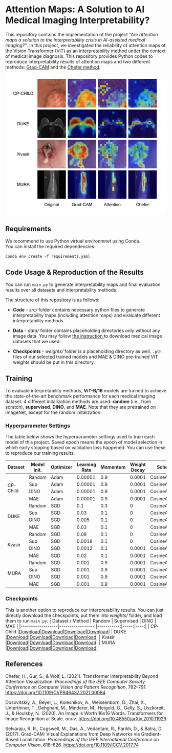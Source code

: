 # Attention Maps: A Solution to AI Medical Imaging Interpretability?

This repository contains the implementation of the project _"Are attention maps a solution to the interpretability crisis in AI-assisted medical imaging?"_. In this project, we investigated the reliability of attention maps of the Vision Transformer (ViT) as an interpretability method under the context of medical image diagnosis. This repository provides Python codes to reproduce interpretability results of attention maps and two different methods: [Grad-CAM](https://github.com/jacobgil/pytorch-grad-cam) and the [Chefer method](https://github.com/hila-chefer/Transformer-Explainability).

![intermap](./media/interpretability_maps.png)

## Requirements
We recommend to use Python virtual environmnet using Conda.  
You can install the required dependencies:
```
conda env create -f requirements.yaml
```

## Code Usage & Reproduction of the Results

You can run `main.py` to generate interpretability maps and final evaluation results over all datasets and interpretability methods.

The structure of this repository is as follows:
* **Code** - *src/* folder contains necessary python files to generate interpretability maps (including attention maps) and evaluate different interpretability methods.

* **Data** - *data/* folder contains placeholding directories only without any image data. You may follow [the instruction ](https://github.com/ugent-korea/attention_maps/blob/master/reproducibility_tutorial.md) to download medical image datasets that we used.

* **Checkpoints** - *weights/* folder is a placeholding directory as well. `.pth` files of our selected trained models and MAE & DINO pre-trained ViT weights should be put in this directory.

## Training
To evaluate interpretability methods, **ViT-B/16** models are trained to achieve the state-of-the-art benchmark performance for each medical imaging dataset. 4 different initalization methods are used: **random** (i.e., from scratch), **supervised**, **DINO**, and **MAE**. Note that they are pretrained on ImageNet, except for the random initalization. 

### Hyperparameter Settings
The table below shows the hyperparameter settings used to train each model of this project. Saved epoch means the epoch of model selection in which early stopping based on validation loss happened. You can use these to reproduce our training results.
<table>
    <thead>
        <tr>
            <th>Dataset</th>
            <th>Model init.</th>
            <th>Optimizer</th>
            <th>Learning Rate</th>
            <th>Momentum</th>
            <th>Weight Decay</th>
            <th>Scheduler</th>
            <th>Total Epoch</th>
            <th>Saved Epoch</th>
            <th>Batch Size</th>
        </tr>
    </thead>
    <tbody>
        <tr>
            <td rowspan="4">CP-Child</td>
            <td>Random</td>
            <td>Adam</td>
            <td>0.00001</td>
            <td>0.9</td>
            <td>0.0001</td>
            <td>CosineAnnealing</td>
            <td>20</td>
            <td>18</td>
            <td>64</td>
        </tr>
        <tr>
            <td>Sup</td>
            <td>Adam</td>
            <td>0.00001</td>
            <td>0.9</td>
            <td>0.0001</td>
            <td>CosineAnnealing</td>
            <td>20</td>
            <td>5</td>
            <td>64</td>
        </tr>
        <tr>
            <td>DINO</td>
            <td>Adam</td>
            <td>0.00001</td>
            <td>0.9</td>
            <td>0.0001</td>
            <td>CosineAnnealing</td>
            <td>20</td>
            <td>12</td>
            <td>64</td>
        </tr>
        <tr>
            <td>MAE</td>
            <td>Adam</td>
            <td>0.00001</td>
            <td>0.9</td>
            <td>0.0001</td>
            <td>CosineAnnealing</td>
            <td>20</td>
            <td>11</td>
            <td>64</td>
        </tr>
        <tr>
            <td rowspan="4">DUKE</td>
            <td>Random</td>
            <td>SGD</td>
            <td>0.1</td>
            <td>0.3</td>
            <td>0</td>
            <td>CosineAnnealing</td>
            <td>200</td>
            <td>79</td>
            <td>64</td>
        </tr>
        <tr>
            <td>Sup</td>
            <td>SGD</td>
            <td>0.03</td>
            <td>0.1</td>
            <td>0</td>
            <td>CosineAnnealing</td>
            <td>20</td>
            <td>2</td>
            <td>64</td>
        </tr>
        <tr>
            <td>DINO</td>
            <td>SGD</td>
            <td>0.005</td>
            <td>0.1</td>
            <td>0</td>
            <td>CosineAnnealing</td>
            <td>15</td>
            <td>5</td>
            <td>64</td>
        </tr>
        <tr>
            <td>MAE</td>
            <td>SGD</td>
            <td>0.03</td>
            <td>0.1</td>
            <td>0</td>
            <td>CosineAnnealing</td>
            <td>15</td>
            <td>2</td>
            <td>64</td>
        </tr>
        <tr>
            <td rowspan="4">Kvasir</td>
            <td>Random</td>
            <td>SGD</td>
            <td>0.08</td>
            <td>0.1</td>
            <td>0</td>
            <td>CosineAnnealing</td>
            <td>25</td>
            <td>24</td>
            <td>32</td>
        </tr>
        <tr>
            <td>Sup</td>
            <td>SGD</td>
            <td>0.0018</td>
            <td>0.1</td>
            <td>0</td>
            <td>CosineAnnealing</td>
            <td>25</td>
            <td>8</td>
            <td>32</td>
        </tr>
        <tr>
            <td>DINO</td>
            <td>SGD</td>
            <td>0.0012</td>
            <td>0.1</td>
            <td>0.0001</td>
            <td>CosineAnnealing</td>
            <td>25</td>
            <td>20</td>
            <td>32</td>
        </tr>
        <tr>
            <td>MAE</td>
            <td>SGD</td>
            <td>0.02</td>
            <td>0.1</td>
            <td>0.0001</td>
            <td>CosineAnnealing</td>
            <td>25</td>
            <td>25</td>
            <td>32</td>
        </tr>
        <tr>
            <td rowspan="4">MURA</td>
            <td>Random</td>
            <td>SGD</td>
            <td>0.001</td>
            <td>0.9</td>
            <td>0.0001</td>
            <td>CosineAnnealing</td>
            <td>200</td>
            <td>180</td>
            <td>64</td>
        </tr>
        <tr>
            <td>Sup</td>
            <td>SGD</td>
            <td>0.001</td>
            <td>0.9</td>
            <td>0.0001</td>
            <td>CosineAnnealing</td>
            <td>100</td>
            <td>9</td>
            <td>64</td>
        </tr>
        <tr>
            <td>DINO</td>
            <td>SGD</td>
            <td>0.001</td>
            <td>0.9</td>
            <td>0.0001</td>
            <td>CosineAnnealing</td>
            <td>150</td>
            <td>43</td>
            <td>64</td>
        </tr>
        <tr>
            <td>MAE</td>
            <td>SGD</td>
            <td>0.001</td>
            <td>0.9</td>
            <td>0.0001</td>
            <td>CosineAnnealing</td>
            <td>100</td>
            <td>35</td>
            <td>64</td>
        </tr>
    </tbody>
</table>


### Checkpoints
This is another option to reproduce our interpretability results. You can just directly download the checkpoints, put them into *weights/* folder, and load them to run `main.py`.
| Dataset / Method |           Random | Supervised | DINO | MAE |
|------------------|-----------------:|-----------:|-----:|----:|
| CP-Child         |[Download](https://drive.google.com/file/d/12yZ1JxoEnSNuXQIfoWvs-DvN9DaI6ZMp/view?usp=drive_link)|[Download](https://drive.google.com/file/d/1junOUWWRRTPtvauJeIxu1dzwjMtYwOSl/view?usp=drive_link)|[Download](https://drive.google.com/file/d/1zL8fJW69Ze4EfvPt58k2idNJ8kLhVR-c/view?usp=drive_link)|[Download](https://drive.google.com/file/d/1eI38mIIHDod2czM4klsIgf_3tyyimWaJ/view?usp=drive_link)|
| DUKE             |[Download](https://drive.google.com/file/d/16--L8NNOH1z_cKdUNza7riAMw8ngoVxv/view?usp=drive_link)|[Download](https://drive.google.com/file/d/1n7K4EWd0ALQ5RE0dSqL-P8zV-hUfrsVG/view?usp=drive_link)|[Download](https://drive.google.com/file/d/1YGj4B-u3ztB6qz3NA--11KT7_hWJkYIo/view?usp=drive_link)|[Download](https://drive.google.com/file/d/1IBt_X3Rv-GybjquOjcQnyvY0R7oZhTtT/view?usp=drive_link)|
| Kvasir           |[Download](https://drive.google.com/file/d/1HtV6cTiSA7I01_fLIthprQ-ViTPvXCb9/view?usp=drive_link)|[Download](https://drive.google.com/file/d/1dPqiPFOmear24XYUPzsIHT52oF65clMs/view?usp=drive_link)|[Download](https://drive.google.com/file/d/1nAWSTKJ05xeMMq2R05LioVcu1WiDmNmw/view?usp=drive_link)|[Download](https://drive.google.com/file/d/1Kc4rEEfT8w5MIFdhmV9YUyJY3zwH-8Yf/view?usp=drive_link)|
| MURA             |[Download](https://drive.google.com/file/d/1uwGYNym6vnQTxDUtdKTyL_KVmwrNCyJo/view?usp=drive_link)|[Download](https://drive.google.com/file/d/16vpyWh9gfj0TwJZBeNWD1ymcyvkFqpCl/view?usp=drive_link)|[Download](https://drive.google.com/file/d/1Pg2ChmMVHUZqZmhpn1_Jrpyt9VBkocNR/view?usp=drive_link)|[Download](https://drive.google.com/file/d/1nSflcnkNG4dJ2dFaYuipoOFYk76kT9uU/view?usp=drive_link)|





## References

Chefer, H., Gur, S., & Wolf, L. (2021). Transformer Interpretability Beyond Attention Visualization. 
_Proceedings of the IEEE Computer Society Conference on Computer Vision and Pattern Recognition_, 
782–791. https://doi.org/10.1109/CVPR46437.2021.00084

Dosovitskiy, A., Beyer, L., Kolesnikov, A., Weissenborn, D., Zhai, X., Unterthiner, T., Dehghani, M., 
Minderer, M., Heigold, G., Gelly, S., Uszkoreit, J., & Houlsby, N. (2020). An Image is Worth 16x16 
Words: Transformers for Image Recognition at Scale. _arxiv_.
https://doi.org/10.48550/arXiv.2010.11929

Selvaraju, R. R., Cogswell, M., Das, A., Vedantam, R., Parikh, D., & Batra, D. (2017). Grad-CAM: Visual 
Explanations from Deep Networks via Gradient-Based Localization. _Proceedings of the IEEE 
International Conference on Computer Vision_, 618–626. 
https://doi.org/10.1109/ICCV.2017.74
